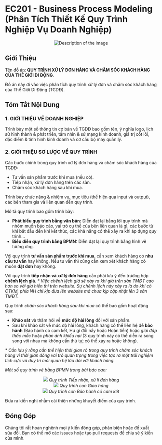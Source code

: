 # EC201 - Business Process Modeling (Phân Tích Thiết Kế Quy Trình Nghiệp Vụ Doanh Nghiệp)

<div align="center">
  <img src="https://i.gyazo.com/721a345f31911695611125bf052c636d.png" alt="Description of the image">
</div>

## Giới Thiệu
Tên đồ án: **QUY TRÌNH XỬ LÝ ĐƠN HÀNG VÀ CHĂM SÓC KHÁCH HÀNG CỦA THẾ GIỚI DI ĐỘNG**.

Đồ án này đi vào việc phân tích quy trình xử lý đơn và chăm sóc khách hàng của Thế Giới Di Động (TGDĐ).

## Tóm Tắt Nội Dung

### 1. GIỚI THIỆU VỀ DOANH NGHIỆP
Trình bày một số thông tin cơ bản về TGDĐ bao gồm tên, ý nghĩa logo, lịch sử hình thành & phát triển, tầm nhìn & sứ mạng kinh doanh, giá trị cốt lõi, đặc điểm & tình hình kinh doanh và cơ cấu bộ máy quản lý.

### 2. GIỚI THIỆU SƠ LƯỢC VỀ QUY TRÌNH

Các bước chính trong quy trình xử lý đơn hàng và chăm sóc khách hàng của TGDĐ:
- Tư vấn sản phẩm trước khi mua (nếu có).
- Tiếp nhận, xử lý đơn hàng trên các sàn.
- Chăm sóc khách hàng sau khi mua.

Trình bày chức năng & nhiệm vụ, mục tiêu (thể hiện qua input và output), các bên tham gia và liên quan đến quy trình.

Mô tả quy trình bao gồm trình bày:
- **Phát biểu quy trình bằng văn bản:** Diễn đạt lại bằng lời quy trình mà nhóm muốn báo cáo, vai trò cụ thể của bên liên quan là gì, các bước từ khi bắt đầu đến khi kết thúc, các khả năng có thể xảy ra khi áp dụng quy trình...
- **Biểu diễn quy trình bằng BPMN:** Diễn đạt lại quy trình bằng hình vẽ tương ứng.

Với quy trình **tư vấn sản phẩm trước khi mua**, cần xem khách hàng có **nhu cầu tư vấn** hay không. Nếu tư vấn thì cũng cần xem xét khách hàng có muốn **đặt đơn** hay không.

Với quy trình **tiếp nhận và xử lý đơn hàng** cần phải lưu ý đến trường hợp **chênh lệch giá**.
_* Việc chênh lệch giá sẽ xảy ra khi giá trên sàn TMĐT cao hơn so với giá hiển thị trên website. Sự chênh lệch này xảy ra là do khi có CTKM, phía NH chỉ kịp đưa lên website
mà chưa kịp cập nhật lên 3 sàn TMĐT._

Quy trình *chăm sóc khách hàng sau khi mua* có thể bao gồm hoạt động sau:
- **Khảo sát** và thăm hỏi về **mức độ hài lòng** đối với sản phẩm.
- Sau khi khảo sát về mức độ hài lòng, khách hàng có thể liên hệ để **bảo hành** (Bảo hành có cam kết, Hư gì đối nấy hoặc Hoàn tiền) hoặc *giải đáp thắc mắc* hoặc *phản ánh khiếu nại* (3 quy trình này có thể diễn ra song song với nhau mà không cần thứ tự; có thể xảy ra hoặc không).

_* Cần lưu ý rằng cần thể hiện thời gian rõ trong quy trình chăm sóc khách hàng vì thời gian đóng vai trò quan trọng trong việc tạo ra một trải nghiệm tích cực và duy trì mối quan hệ lâu dài với khách hàng._

_Một số quy trình vẽ bằng BPMN trong bài báo cáo:_

<div align="center">
  <img src="https://github.com/haiphan2000/EC201-Business-Process-Modeling/assets/45815546/66637216-8b28-4a0a-9230-0bb94fb267f3"">
  <i>Quy trình Tiếp nhận, xử lí đơn hàng</i>
</div>


<div align="center">
  <img src="https://github.com/haiphan2000/EC201-Business-Process-Modeling/assets/45815546/a5ca4130-7e3d-4439-aa59-d3bf4d3af8cc">
  <i>Quy trình con Giao hàng</i>
</div>  
  

<div align="center">
  <img src="https://github.com/haiphan2000/EC201-Business-Process-Modeling/assets/45815546/5de4c94c-6061-41e1-96a5-187cc5994082">
  <i>Quy trình con Bảo hành có cam kết</i>
</div>


Đưa ra kiến nghị nhằm cải thiện những khuyết điểm của quy trình.

## Đóng Góp
Chúng tôi rất hoan nghênh mọi ý kiến đóng góp, phản biện hoặc đề xuất sửa đổi. Bạn có thể mở các issues hoặc tạo pull requests để chia sẻ ý kiến của mình.

